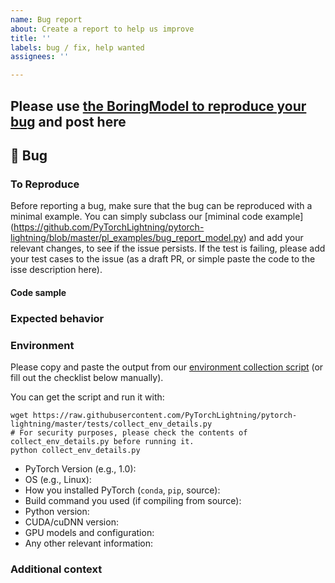 ```yaml
---
name: Bug report
about: Create a report to help us improve
title: ''
labels: bug / fix, help wanted
assignees: ''

---
```

## Please use [the BoringModel to reproduce your bug](https://github.com/PyTorchLightning/pytorch-lightning/blob/master/pl_examples/bug_report_model.py) and post here

## 🐛 Bug

<!-- A clear and concise description of what the bug is. -->

### To Reproduce

Before reporting a bug, make sure that the bug can be reproduced with a minimal example. You can simply subclass our [miminal code example] (https://github.com/PyTorchLightning/pytorch-lightning/blob/master/pl_examples/bug_report_model.py) and add your relevant changes, to see if the issue persists. 
If the test is failing, please add your test cases to the issue (as a draft PR, or simple paste the code to the isse description here).

<!-- If you have a code sample, error messages, stack traces, please provide it here as well -->


#### Code sample
<!-- Ideally attach a minimal code sample to reproduce the decried issue. 
Minimal means having the shortest code but still preserving the bug. -->

### Expected behavior

<!-- A clear and concise description of what you expected to happen. -->

### Environment

Please copy and paste the output from our
[environment collection script](https://raw.githubusercontent.com/PyTorchLightning/pytorch-lightning/master/tests/collect_env_details.py)
(or fill out the checklist below manually).

You can get the script and run it with:
```
wget https://raw.githubusercontent.com/PyTorchLightning/pytorch-lightning/master/tests/collect_env_details.py
# For security purposes, please check the contents of collect_env_details.py before running it.
python collect_env_details.py
```

 - PyTorch Version (e.g., 1.0):
 - OS (e.g., Linux):
 - How you installed PyTorch (`conda`, `pip`, source):
 - Build command you used (if compiling from source):
 - Python version:
 - CUDA/cuDNN version:
 - GPU models and configuration:
 - Any other relevant information:

### Additional context

<!-- Add any other context about the problem here. -->
